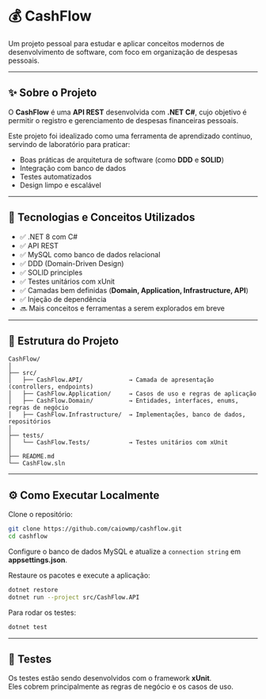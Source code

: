 # 💰 CashFlow

Um projeto pessoal para estudar e aplicar conceitos modernos de desenvolvimento de software, com foco em organização de despesas pessoais.

---

## ✨ Sobre o Projeto

O **CashFlow** é uma **API REST** desenvolvida com **.NET C#**, cujo objetivo é permitir o registro e gerenciamento de despesas financeiras pessoais.  

Este projeto foi idealizado como uma ferramenta de aprendizado contínuo, servindo de laboratório para praticar:

- Boas práticas de arquitetura de software (como **DDD** e **SOLID**)  
- Integração com banco de dados  
- Testes automatizados  
- Design limpo e escalável  

---

## 🧠 Tecnologias e Conceitos Utilizados

- ✅ .NET 8 com C#  
- ✅ API REST  
- ✅ MySQL como banco de dados relacional  
- ✅ DDD (Domain-Driven Design)  
- ✅ SOLID principles  
- ✅ Testes unitários com xUnit  
- ✅ Camadas bem definidas (**Domain, Application, Infrastructure, API**)  
- ✅ Injeção de dependência  
- 🔜 Mais conceitos e ferramentas a serem explorados em breve  

---

## 📂 Estrutura do Projeto

```
CashFlow/
│
├── src/
│   ├── CashFlow.API/             → Camada de apresentação (controllers, endpoints)
│   ├── CashFlow.Application/     → Casos de uso e regras de aplicação
│   ├── CashFlow.Domain/          → Entidades, interfaces, enums, regras de negócio
│   ├── CashFlow.Infrastructure/  → Implementações, banco de dados, repositórios
│
├── tests/
│   └── CashFlow.Tests/           → Testes unitários com xUnit
│
├── README.md
└── CashFlow.sln
```

---

## ⚙️ Como Executar Localmente

Clone o repositório:

```bash
git clone https://github.com/caiowmp/cashflow.git
cd cashflow
```

Configure o banco de dados MySQL e atualize a `connection string` em **appsettings.json**.  

Restaure os pacotes e execute a aplicação:

```bash
dotnet restore
dotnet run --project src/CashFlow.API
```

Para rodar os testes:

```bash
dotnet test
```

---

## 🧪 Testes

Os testes estão sendo desenvolvidos com o framework **xUnit**.  
Eles cobrem principalmente as regras de negócio e os casos de uso.

